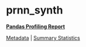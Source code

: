 # prnn_synth

[**Pandas Profiling Report**](../docs_sources/profile/prnn_synth.html)

[Metadata](metadata.yaml) | [Summary Statistics](summary_stats.csv)

